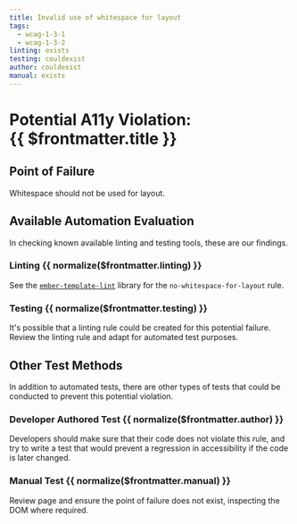 ```yaml
---
title: Invalid use of whitespace for layout
tags: 
  - wcag-1-3-1
  - wcag-1-3-2
linting: exists
testing: couldexist
author: couldexist
manual: exists
---
```


<script setup>
  const normalize = (value) => {
    const v = (value || '').toLowerCase()
    if (v === 'exists') return 'Exists'
    if (v === 'couldexist') return 'Could Exist'
    if (v === 'cannotexist') return 'Cannot Exist'
    if (v === 'shouldexist') return 'Should Exist'
    if (v === 'mustexist') return 'Must Exist'
    return '—'
  }
</script>

# Potential A11y Violation:<br/>{{ $frontmatter.title }}

## Point of Failure
Whitespace should not be used for layout.

## Available Automation Evaluation

In checking known available linting and testing tools, these are our findings.

### Linting <Badge type="info">{{ normalize($frontmatter.linting) }}</Badge>
See the [`ember-template-lint`](https://github.com/ember-template-lint/ember-template-lint) library for the `no-whitespace-for-layout` rule.

### Testing <Badge type="info">{{ normalize($frontmatter.testing) }}</Badge>
It's possible that a linting rule could be created for this potential failure. Review the linting rule and adapt for automated test purposes.

## Other Test Methods

In addition to automated tests, there are other types of tests that could be conducted to prevent this potential violation.

### Developer Authored Test <Badge type="info">{{ normalize($frontmatter.author) }}</Badge>
Developers should make sure that their code does not violate this rule, and try to write a test that would prevent a regression in accessibility if the code is later changed.

### Manual Test <Badge type="info">{{ normalize($frontmatter.manual) }}</Badge>
Review page and ensure the point of failure does not exist, inspecting the DOM where required.


<TagLinks />